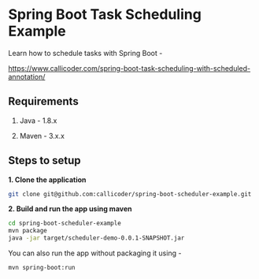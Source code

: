 # Spring Boot Task Scheduling Example

Learn how to schedule tasks with Spring Boot -

https://www.callicoder.com/spring-boot-task-scheduling-with-scheduled-annotation/

## Requirements

1. Java - 1.8.x

2. Maven - 3.x.x

## Steps to setup

**1. Clone the application**

```bash
git clone git@github.com:callicoder/spring-boot-scheduler-example.git
```

**2. Build and run the app using maven**

```bash
cd spring-boot-scheduler-example
mvn package
java -jar target/scheduler-demo-0.0.1-SNAPSHOT.jar
```

You can also run the app without packaging it using -

```bash
mvn spring-boot:run
```